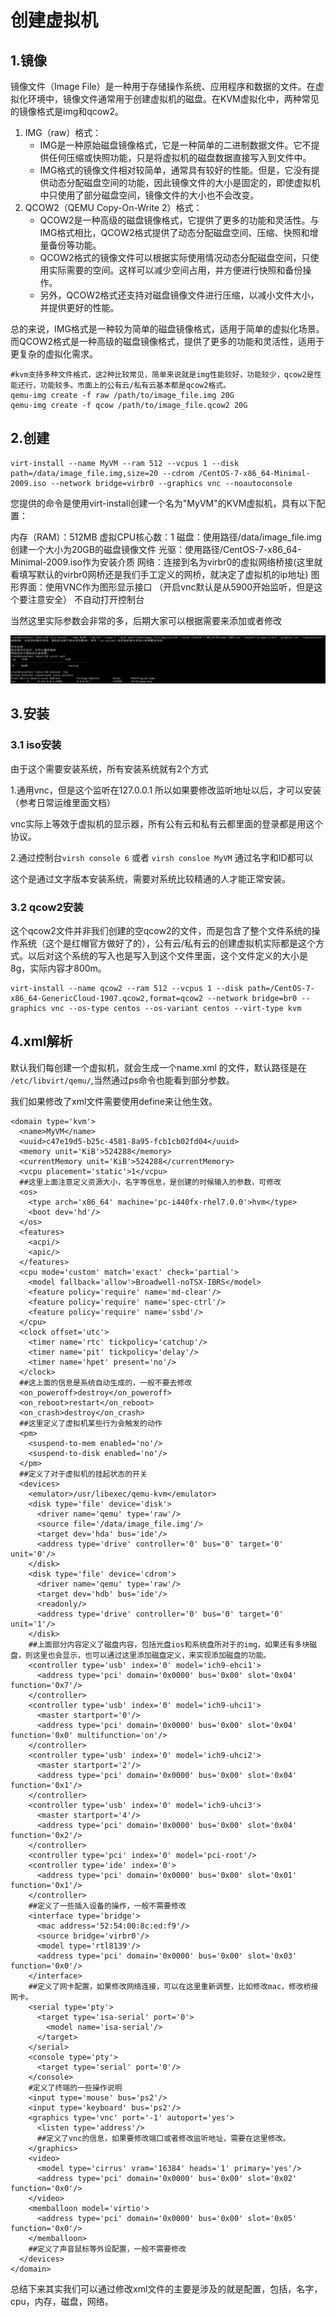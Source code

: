 # 创建虚拟机

## 1.镜像

镜像文件（Image File）是一种用于存储操作系统、应用程序和数据的文件。在虚拟化环境中，镜像文件通常用于创建虚拟机的磁盘。在KVM虚拟化中，两种常见的镜像格式是img和qcow2。

1. IMG（raw）格式：
   - IMG是一种原始磁盘镜像格式，它是一种简单的二进制数据文件。它不提供任何压缩或快照功能，只是将虚拟机的磁盘数据直接写入到文件中。
   - IMG格式的镜像文件相对较简单，通常具有较好的性能。但是，它没有提供动态分配磁盘空间的功能，因此镜像文件的大小是固定的，即使虚拟机中只使用了部分磁盘空间，镜像文件的大小也不会改变。
2. QCOW2（QEMU Copy-On-Write 2）格式：
   - QCOW2是一种高级的磁盘镜像格式，它提供了更多的功能和灵活性。与IMG格式相比，QCOW2格式提供了动态分配磁盘空间、压缩、快照和增量备份等功能。
   - QCOW2格式的镜像文件可以根据实际使用情况动态分配磁盘空间，只使用实际需要的空间。这样可以减少空间占用，并方便进行快照和备份操作。
   - 另外，QCOW2格式还支持对磁盘镜像文件进行压缩，以减小文件大小，并提供更好的性能。

总的来说，IMG格式是一种较为简单的磁盘镜像格式，适用于简单的虚拟化场景。而QCOW2格式是一种高级的磁盘镜像格式，提供了更多的功能和灵活性，适用于更复杂的虚拟化需求。
``` 
#kvm支持多种文件格式，这2种比较常见，简单来说就是img性能较好，功能较少，qcow2是性能还行，功能较多。市面上的公有云/私有云基本都是qcow2格式。
qemu-img create -f raw /path/to/image_file.img 20G
qemu-img create -f qcow /path/to/image_file.qcow2 20G
```

## 2.创建

```
virt-install --name MyVM --ram 512 --vcpus 1 --disk path=/data/image_file.img,size=20 --cdrom /CentOS-7-x86_64-Minimal-2009.iso --network bridge=virbr0 --graphics vnc --noautoconsole
```

您提供的命令是使用virt-install创建一个名为"MyVM"的KVM虚拟机，具有以下配置：

内存（RAM）：512MB
虚拟CPU核心数：1
磁盘：使用路径/data/image_file.img创建一个大小为20GB的磁盘镜像文件
光驱：使用路径/CentOS-7-x86_64-Minimal-2009.iso作为安装介质
网络：连接到名为virbr0的虚拟网络桥接(这里就看填写默认的virbr0网桥还是我们手工定义的网桥，就决定了虚拟机的ip地址)
图形界面：使用VNC作为图形显示接口 （开启vnc默认是从5900开始监听，但是这个要注意安全）
不自动打开控制台

当然这里实际参数会非常的多，后期大家可以根据需要来添加或者修改



![image-20231221160929261](.Create/image-20231221160929261.png)

## 3.安装

### 3.1 iso安装

由于这个需要安装系统，所有安装系统就有2个方式

1.通用vnc，但是这个监听在127.0.0.1 所以如果要修改监听地址以后，才可以安装（参考日常运维里面文档）

vnc实际上等效于虚拟机的显示器，所有公有云和私有云都里面的登录都是用这个协议。

2.通过控制台`virsh console 6` 或者 `virsh consloe MyVM` 通过名字和ID都可以

这个是通过文字版本安装系统，需要对系统比较精通的人才能正常安装。



### 3.2 qcow2安装

这个qcow2文件并非我们创建的空qcow2的文件，而是包含了整个文件系统的操作系统（这个是红帽官方做好了的），公有云/私有云的创建虚拟机实际都是这个方式。以后对这个系统的写入也是写入到这个文件里面，这个文件定义的大小是8g，实际内容才800m。

```
virt-install --name qcow2 --ram 512 --vcpus 1 --disk path=/CentOS-7-x86_64-GenericCloud-1907.qcow2,format=qcow2 --network bridge=br0 --graphics vnc --os-type centos --os-variant centos --virt-type kvm
```



## 4.xml解析

默认我们每创建一个虚拟机，就会生成一个name.xml 的文件，默认路径是在 `/etc/libvirt/qemu/`,当然通过ps命令也能看到部分参数。

我们如果修改了xml文件需要使用define来让他生效。

```
<domain type='kvm'>
  <name>MyVM</name>
  <uuid>c47e19d5-b25c-4581-8a95-fcb1cb02fd04</uuid>
  <memory unit='KiB'>524288</memory>
  <currentMemory unit='KiB'>524288</currentMemory>
  <vcpu placement='static'>1</vcpu>
  ##这里上面注意定义资源大小，名字等信息，是创建的时候输入的参数，可修改
  <os>
    <type arch='x86_64' machine='pc-i440fx-rhel7.0.0'>hvm</type>
    <boot dev='hd'/>
  </os>
  <features>
    <acpi/>
    <apic/>
  </features>
  <cpu mode='custom' match='exact' check='partial'>
    <model fallback='allow'>Broadwell-noTSX-IBRS</model>
    <feature policy='require' name='md-clear'/>
    <feature policy='require' name='spec-ctrl'/>
    <feature policy='require' name='ssbd'/>
  </cpu>
  <clock offset='utc'>
    <timer name='rtc' tickpolicy='catchup'/>
    <timer name='pit' tickpolicy='delay'/>
    <timer name='hpet' present='no'/>
  </clock>
  ##这上面的信息是系统自动生成的，一般不要去修改
  <on_poweroff>destroy</on_poweroff>
  <on_reboot>restart</on_reboot>
  <on_crash>destroy</on_crash>
  ##这里定义了虚拟机某些行为会触发的动作
  <pm>
    <suspend-to-mem enabled='no'/>
    <suspend-to-disk enabled='no'/>
  </pm>
  ##定义了对于虚拟机的挂起状态的开关
  <devices>
    <emulator>/usr/libexec/qemu-kvm</emulator>
    <disk type='file' device='disk'>
      <driver name='qemu' type='raw'/>
      <source file='/data/image_file.img'/>
      <target dev='hda' bus='ide'/>
      <address type='drive' controller='0' bus='0' target='0' unit='0'/>
    </disk>
    <disk type='file' device='cdrom'>
      <driver name='qemu' type='raw'/>
      <target dev='hdb' bus='ide'/>
      <readonly/>
      <address type='drive' controller='0' bus='0' target='0' unit='1'/>
    </disk>
    ##上面部分内容定义了磁盘内容，包括光盘ios和系统盘所对于的img，如果还有多块磁盘，则这里也会显示，也可以通过这里添加磁盘定义，来实现添加磁盘的功能。
    <controller type='usb' index='0' model='ich9-ehci1'>
      <address type='pci' domain='0x0000' bus='0x00' slot='0x04' function='0x7'/>
    </controller>
    <controller type='usb' index='0' model='ich9-uhci1'>
      <master startport='0'/>
      <address type='pci' domain='0x0000' bus='0x00' slot='0x04' function='0x0' multifunction='on'/>
    </controller>
    <controller type='usb' index='0' model='ich9-uhci2'>
      <master startport='2'/>
      <address type='pci' domain='0x0000' bus='0x00' slot='0x04' function='0x1'/>
    </controller>
    <controller type='usb' index='0' model='ich9-uhci3'>
      <master startport='4'/>
      <address type='pci' domain='0x0000' bus='0x00' slot='0x04' function='0x2'/>
    </controller>
    <controller type='pci' index='0' model='pci-root'/>
    <controller type='ide' index='0'>
      <address type='pci' domain='0x0000' bus='0x00' slot='0x01' function='0x1'/>
    </controller>
    ##定义了一些插入设备的操作，一般不需要修改
    <interface type='bridge'>
      <mac address='52:54:00:8c:ed:f9'/>
      <source bridge='virbr0'/>
      <model type='rtl8139'/>
      <address type='pci' domain='0x0000' bus='0x00' slot='0x03' function='0x0'/>
    </interface>
    ##定义了网卡配置，如果修改网络连接，可以在这里重新调整，比如修改mac，修改桥接网卡。
    <serial type='pty'>
      <target type='isa-serial' port='0'>
        <model name='isa-serial'/>
      </target>
    </serial>
    <console type='pty'>
      <target type='serial' port='0'/>
    </console>
    #定义了终端的一些操作说明
    <input type='mouse' bus='ps2'/>
    <input type='keyboard' bus='ps2'/>
    <graphics type='vnc' port='-1' autoport='yes'>
      <listen type='address'/>
      ##定义了vnc的信息，如果要修改端口或者修改监听地址，需要在这里修改。
    </graphics>
    <video>
      <model type='cirrus' vram='16384' heads='1' primary='yes'/>
      <address type='pci' domain='0x0000' bus='0x00' slot='0x02' function='0x0'/>
    </video>
    <memballoon model='virtio'>
      <address type='pci' domain='0x0000' bus='0x00' slot='0x05' function='0x0'/>
    </memballoon>
    ##定义了声音鼠标等外设配置，一般不需要修改
  </devices>
</domain>

```

总结下来其实我们可以通过修改xml文件的主要是涉及的就是配置，包括，名字，cpu，内存，磁盘，网络。
